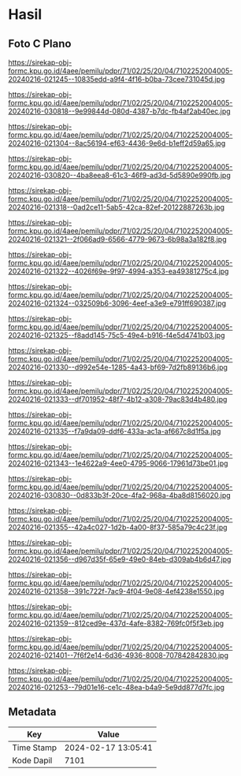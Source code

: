 # Hasil

## Foto C Plano

https://sirekap-obj-formc.kpu.go.id/4aee/pemilu/pdpr/71/02/25/20/04/7102252004005-20240216-021245--10835edd-a9f4-4f16-b0ba-73cee731045d.jpg

https://sirekap-obj-formc.kpu.go.id/4aee/pemilu/pdpr/71/02/25/20/04/7102252004005-20240216-030818--9e99844d-080d-4387-b7dc-fb4af2ab40ec.jpg

https://sirekap-obj-formc.kpu.go.id/4aee/pemilu/pdpr/71/02/25/20/04/7102252004005-20240216-021304--8ac56194-ef63-4436-9e6d-b1eff2d59a65.jpg

https://sirekap-obj-formc.kpu.go.id/4aee/pemilu/pdpr/71/02/25/20/04/7102252004005-20240216-030820--4ba8eea8-61c3-46f9-ad3d-5d5890e990fb.jpg

https://sirekap-obj-formc.kpu.go.id/4aee/pemilu/pdpr/71/02/25/20/04/7102252004005-20240216-021318--0ad2ce11-5ab5-42ca-82ef-20122887263b.jpg

https://sirekap-obj-formc.kpu.go.id/4aee/pemilu/pdpr/71/02/25/20/04/7102252004005-20240216-021321--2f066ad9-6566-4779-9673-6b98a3a182f8.jpg

https://sirekap-obj-formc.kpu.go.id/4aee/pemilu/pdpr/71/02/25/20/04/7102252004005-20240216-021322--4026f69e-9f97-4994-a353-ea49381275c4.jpg

https://sirekap-obj-formc.kpu.go.id/4aee/pemilu/pdpr/71/02/25/20/04/7102252004005-20240216-021324--032509b6-3096-4eef-a3e9-e791ff690387.jpg

https://sirekap-obj-formc.kpu.go.id/4aee/pemilu/pdpr/71/02/25/20/04/7102252004005-20240216-021325--f8add145-75c5-49e4-b916-f4e5d4741b03.jpg

https://sirekap-obj-formc.kpu.go.id/4aee/pemilu/pdpr/71/02/25/20/04/7102252004005-20240216-021330--d992e54e-1285-4a43-bf69-7d2fb89136b6.jpg

https://sirekap-obj-formc.kpu.go.id/4aee/pemilu/pdpr/71/02/25/20/04/7102252004005-20240216-021333--df701952-48f7-4b12-a308-79ac83d4b480.jpg

https://sirekap-obj-formc.kpu.go.id/4aee/pemilu/pdpr/71/02/25/20/04/7102252004005-20240216-021335--f7a9da09-ddf6-433a-ac1a-af667c8d1f5a.jpg

https://sirekap-obj-formc.kpu.go.id/4aee/pemilu/pdpr/71/02/25/20/04/7102252004005-20240216-021343--1e4622a9-4ee0-4795-9066-17961d73be01.jpg

https://sirekap-obj-formc.kpu.go.id/4aee/pemilu/pdpr/71/02/25/20/04/7102252004005-20240216-030830--0d833b3f-20ce-4fa2-968a-4ba8d8156020.jpg

https://sirekap-obj-formc.kpu.go.id/4aee/pemilu/pdpr/71/02/25/20/04/7102252004005-20240216-021355--42a4c027-1d2b-4a00-8f37-585a79c4c23f.jpg

https://sirekap-obj-formc.kpu.go.id/4aee/pemilu/pdpr/71/02/25/20/04/7102252004005-20240216-021356--d967d35f-65e9-49e0-84eb-d309ab4b6d47.jpg

https://sirekap-obj-formc.kpu.go.id/4aee/pemilu/pdpr/71/02/25/20/04/7102252004005-20240216-021358--391c722f-7ac9-4f04-9e08-4ef4238e1550.jpg

https://sirekap-obj-formc.kpu.go.id/4aee/pemilu/pdpr/71/02/25/20/04/7102252004005-20240216-021359--812ced9e-437d-4afe-8382-769fc0f5f3eb.jpg

https://sirekap-obj-formc.kpu.go.id/4aee/pemilu/pdpr/71/02/25/20/04/7102252004005-20240216-021401--7f6f2e14-6d36-4936-8008-707842842830.jpg

https://sirekap-obj-formc.kpu.go.id/4aee/pemilu/pdpr/71/02/25/20/04/7102252004005-20240216-021253--79d01e16-ce1c-48ea-b4a9-5e9dd877d7fc.jpg


## Metadata

| Key        | Value               |
| ---------- | ------------------- |
| Time Stamp | 2024-02-17 13:05:41 |
| Kode Dapil | 7101                |



